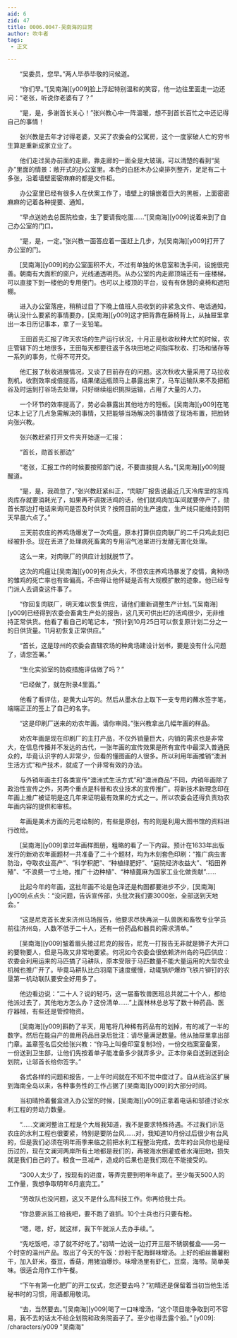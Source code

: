 ```yaml
---
aid: 6
zid: 47
title: 0006.0047-吴南海的日常
author: 吹牛者
tags: 
 - 正文

---
```




　　“吴委员，您早。”两人毕恭毕敬的问候道。

　　“你们早。”[吴南海][y009]脸上浮起特别温和的笑容，他一边往里面走一边还问：“老张，听说你老婆有了？”

　　“是，是，多谢首长关心！”张兴教心中一阵温暖，想不到首长百忙之中还记得自己的事情！

　　张兴教是去年才讨得老婆，又买了农委会的公寓房，这个一度家破人亡的穷书生算是重新成家立业了。

　　他们走过吴办前面的走廊，靠走廊的一面全是大玻璃，可以清楚的看到“吴办”里面的情景：敞开式的办公室里。本色的白胚木办公桌排列整齐，足足有二十多张，沿着墙壁密密麻麻的都是文件柜。

　　办公室里已经有很多人在伏案工作了，墙壁上的镶嵌着巨大的黑板，上面密密麻麻的记着各种提要、通知。

　　“早点送她去总医院检查，生了要请我吃蛋……”[吴南海][y009]说着来到了自己办公室的门口。

　　“是，是，一定。”张兴教一面答应着一面赶上几步，为[吴南海][y009]打开了办公室的门。

　　[吴南海][y009]的办公室面积不大，不过有单独的休息室和洗手间，设施很完善。朝南有大面积的窗户，光线通透明亮。从办公室的内走廊顶端还有一座楼梯，可以直接下到一楼他的专用便门。也可以上楼顶的平台，设有有休憩的桌椅和遮阳棚。

　　进入办公室落座，稍稍过目了下晚上值班人员收到的非紧急文件、电话通知，确认没什么要紧的事情要办，[吴南海][y009]这才把背靠在藤椅背上，从抽屉里拿出一本日历记事本，拿了一支铅笔。

　　王田首先汇报了昨天农场的生产运行状况，十月正是秋收秋种大忙的时候，农庄管辖下的土地很多，王田每天都要往返于各块田地之间指挥秋收、打场和储存等一系列的事务，忙得不可开交。

　　他汇报了秋收进展情况，又谈了目前存在的问题。这次秋收大量采用了马拉收割机，收割效率成倍提高，结果储运瓶颈马上暴露出来了，马车运输队来不及把稻谷及时运到打谷场去处理，只好继续组织挑担运输，占用了大量的人力。

　　一个环节的效率提高了，势必会暴露出其他地方的短板。[吴南海][y009]在笔记本上记了几点急需解决的事情，又把能够当场解决的事情做了现场布置，把脸转向张兴教。

　　张兴教赶紧打开文件夹开始逐一汇报：

　　“首长，勋首长那边”

　　“老张，汇报工作的时候要按照部门说，不要直接提人名。”[吴南海][y009]提醒道。

　　“是，是，我疏忽了，”张兴教赶紧纠正，“肉联厂报告说最近几天冷库里的冻鸡肉库存就要消耗光了，如果再不调拨活鸡的话，他们就鸡肉加车间就要停产了，勋首长那边打电话来询问是否及时供货？按照目前的生产速度，生产线只能维持到明天早晨六点了。”

　　三天前农庄的养鸡场爆发了一次鸡瘟，原本打算供应肉联厂的二千只鸡此刻已经被扑杀。现在丢进了处理病死畜禽的专用沼气池里进行发酵无害化处理。

　　这么一来，对肉联厂的供应计划就脱节了。

　　这次的鸡瘟让[吴南海][y009]有点头大，不但农庄养鸡场暴发了疫情，禽种场的雏鸡的死亡率也有些偏高。不由得让他怀疑是否有大规模扩散的迹象。他已经专门派人去调查这件事了。

　　“你回复肉联厂，明天难以恢复供应，请他们重新调整生产计划。”[吴南海][y009]已经得到农委会畜禽生产处的报告，这几天可供出栏的活鸡很少，无非维持正常供货。他看了看自己的笔记本，“预计到10月25日可以恢复原计划二分之一的日供货量。11月初恢复正常供应。”

　　“首长，这是琼州的农委会直辖农场的种禽场建设计划书，要是没有什么问题了，请您签署。”

　　“生化实验室的防疫措施评估做了吗？”

　　“已经做了，就在附录4里面。”

　　他看了看评估，是黄大山写的。然后从墨水台上取下一支专用的蘸水签字笔，端端正正的签上了自己的名字。

　　“这是印刷厂送来的劝农年画。请你审阅。”张兴教拿出几幅年画的样品。

　　劝农年画是现在印刷厂的主打产品，不仅外销量巨大，内销的需求也是非常大，在信息传播并不发达的古代，一张年画的宣传效果是所有宣传中最深入普通民众的，毕竟认识字的人非常少，但看的懂图画的人很多。所以利用年画推销“澳洲生活方式”和产技术，就成了一个非常有效的办法。

　　与外销年画主打各类宣传“澳洲式生活方式”和“澳洲商品”不同，内销年画除了政治性宣传之外，另两个重点是科普和农业技术的宣传推广。将新技术新理念印在年画上推广被证明是这几年来证明最有效果的方式之一。所以农委会还得负责劝农年画内容的提供和审核。

　　年画是美术方面的元老绘制的，有些是原创，有的则是利用大图书馆的资料进行改绘。

　　[吴南海][y009]拿过年画样图册，粗略的看了一下内容。预计在1633年出版发行的新劝农年画题材一共准备了二十个题材，均为木刻套色印刷：“推广病虫害防治，夺取农业高产”、“科学积肥”、“种植绿肥好”、“庭院经济收益大”、“稻田养殖”、“不浪费一寸土地，推广十边种植”、“种植蓖麻为国家工业化做贡献”……

　　比起今年的年画，这批年画不论是色泽还是构图都要进步不少，[吴南海][y009]点点头：“没问题，告诉宣传部，头批次我们要3000张，全部送到天地会。”

　　“这是尼克首长发来济州马场报告，他要求尽快再派一队兽医和畜牧专业学员前往济州岛，人数不低于二十人，还有一份药品和器具的需求清单。”

　　[吴南海][y009]皱着眉头接过尼克的报告，尼克一打报告无非就是狮子大开口的要物要人，但是马政又非常地要紧。何况如今农委会很依赖济州岛的马匹供应：农委会利用运来的马匹搞了马耕队，原本受限于马匹数量不能大量运用的大型农业机械也推广开了。毕竟马耕队比白羽麾下速度缓慢，动辄锅炉爆炸飞铁片铆钉的农垦第一机动联队要安全好用多了。

　　他边看边说：“二十人？说的轻巧，这一届畜牧兽医班总共就二十个人，都给他派过去了，其他地方怎么办？这份清单……”上面林林总总写了数十种药品、医疗器械，有些还是管控物资。

　　[吴南海][y009]斟酌了半天，用笔将几种稀有药品有的划掉，有的减了一半的数字。然后在能自产的兽用药品目录后批注：请尽量满足数量。他从抽屉里拿出部门章。盖章签名后交给张兴教：“你马上叫誊印室复制3份，一份交档案室备案，一份送到卫生部，让他们先按着单子能准备多少就弄多少。正本你亲自送到送到企划院，让邬首长给你签字。”

　　各式各样的问题和报告，一上午时间就在不知不觉中度过了。自从统治区扩展到海南全岛以来，各种事务性的工作占据了[吴南海][y009]的大部分时间。

　　当初晴拎着餐盒进入办公室的时候，[吴南海][y009]正拿着电话和邬德讨论水利工程的劳动力数量。

　　“……文澜河整治工程是个大局我知道，我不是要求特殊待遇。不过我们示范农庄的水利工程也很要紧，特别是要防台风……对，我知道10月份过后很少有台风的，但是我们必须在明年雨季来临之前把水利工程整治完成，去年的台风你也是经历过的，现在文澜河两岸所有土地都是我们的，再被海水倒灌或者水淹田地，损失就是我们自己的了。粮食一旦减产，造成的后果也是我们现在不能接受的。

　　“300人太少了，按现有的进度，等弄完要到明年年底了。至少每天500人的工作量，我想争取明年6月底完工。”

　　“劳改队也没问题，这又不是什么高科技工作。你再给我士兵。

　　“你总要派监工给我吧，要不跑了谁抓。10个士兵也行只要有枪。

　　“嗯，嗯，好，就这样，我下午就派人去办手续。”。

　　“先吃饭吧，凉了就不好吃了。”初晴一边说一边打开三层不锈钢餐盒——另一个时空的温州产品。取出了今天的午饭：炒粉干配海鲜味增汤。上好的细丝番薯粉干，加入虾米，蚕豆，香菇，用猪油爆炒。味增汤里有虾仁，豆腐，海带。简单美味。很适合用作工作午餐。

　　“下午有第一化肥厂的开工仪式，您还要去吗？”初晴还是保留着当初当他生活秘书时的习惯，用语都用敬词。

　　“去，当然要去。”[吴南海][y009]喝了一口味增汤，“这个项目能争取到可不容易，我不去的话太不给企划院和政务院面子了。至少也得去露个脸。”
[y009]: /characters/y009 "吴南海"


